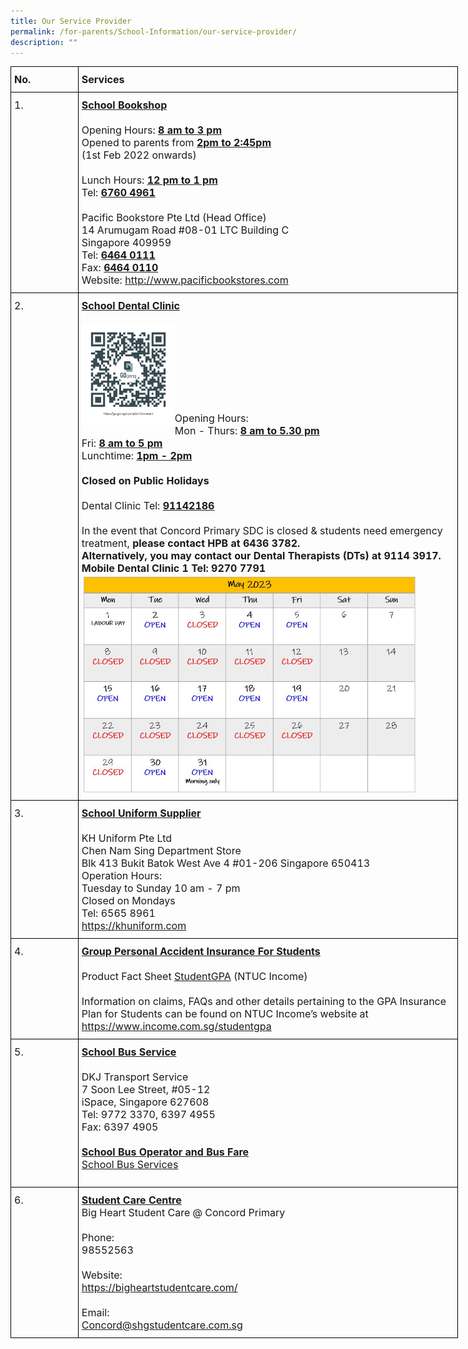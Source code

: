 ```yaml
---
title: Our Service Provider
permalink: /for-parents/School-Information/our-service-provider/
description: ""
---
```

<style type="text/css">
.tg  {border-collapse:collapse;border-spacing:0;margin:0px auto;}
.tg td{border-color:black;border-style:solid;border-width:1px;font-family:Arial, sans-serif;font-size:14px;
  overflow:hidden;padding:10px 5px;word-break:normal;}
.tg th{border-color:black;border-style:solid;border-width:1px;font-family:Arial, sans-serif;font-size:14px;
  font-weight:normal;overflow:hidden;padding:10px 5px;word-break:normal;}
.tg .tg-n1ni{font-family:inherit;font-size:16px;text-align:left;vertical-align:top}
.tg .tg-lpkg{font-family:inherit;font-size:16px;text-align:left;vertical-align:middle}
</style>
<table class="tg" style="undefined;table-layout: fixed; width: 716px">
<colgroup>
<col style="width: 108px">
<col style="width: 608px">
</colgroup>
<tbody>
<tr>
	<td class="tg-lpkg"><b>No.</b></td>
	<td class="tg-lpkg"><b>Services</b></td>
</tr>
<tr>
    <td class="tg-n1ni">1.</td>
    <td class="tg-lpkg"><span style="font-weight:bold;text-decoration:underline">School Bookshop</span><br><br><span style="font-weight:400;font-style:normal">Opening Hours: </span><span style="font-weight:bold;text-decoration:underline">8 am to 3 pm</span><br><span style="font-weight:400;font-style:normal">Opened to parents from </span><span style="font-weight:bold;text-decoration:underline">2pm to 2:45pm</span><br><span style="font-weight:400;font-style:normal">(1st Feb 2022 onwards)</span><br><br><span style="font-weight:400;font-style:normal">Lunch Hours: </span><span style="font-weight:bold;text-decoration:underline">12 pm to 1 pm</span><br><span style="font-weight:400;font-style:normal">Tel: </span><span style="font-weight:bold;text-decoration:underline">6760 4961</span><br><br><span style="font-weight:400;font-style:normal">Pacific Bookstore Pte Ltd (Head Office)</span><br>14 Arumugam Road #08-01 LTC Building C<br>Singapore 409959<br>Tel: <span style="font-weight:bold;text-decoration:underline">6464 0111</span><br><span style="font-weight:400;font-style:normal">Fax: </span><span style="font-weight:bold;text-decoration:underline">6464 0110</span><br>Website: <a href="http://www.pacificbookstores.com/" target="_blank" rel="noopener noreferrer">http://www.pacificbookstores.com</a></td>
</tr>
<tr>
    <td class="tg-n1ni">2.</td>
    <td class="tg-lpkg"><span style="font-weight:bold;text-decoration:underline">School Dental Clinic</span><br><br><img src="/images/DentalQRCode.png" style="width:25%" align="left">
<br><br><br><br><br><br><br>Opening Hours:<br>Mon - Thurs: <span style="font-weight:bold;text-decoration:underline">8 am to 5.30 pm</span><br>Fri: <span style="font-weight:bold;text-decoration:underline">8 am to 5 pm</span><br>Lunchtime: <span style="font-weight:bold;text-decoration:underline">1pm - 2pm</span><br><br><span style="font-weight:bold">Closed on</span> <span style="font-weight:bold">Public Holidays</span><br><br>Dental Clinic Tel: <span style="font-weight:bold;text-decoration:underline">91142186</span><br><br><span style="font-weight:400;font-style:normal">In the event that Concord Primary SDC is closed &amp; students need emergency treatment, </span><span style="font-weight:bold">please contact HPB at 6436 3782.</span><br><b>Alternatively, you may contact our Dental Therapists (DTs) at 9114 3917.<br>Mobile Dental Clinic 1 Tel: 9270 7791</b><br><img src="/images/dental%20clinic%20schedule%20for%20month%20of%20may%202023.JPG" style="width:90%" align="left"></td>
</tr>
<tr>
    <td class="tg-n1ni">3.</td>
    <td class="tg-lpkg"><span style="font-weight:bold;text-decoration:underline">School Uniform Supplier</span><br><br><span style="font-weight:400;font-style:normal">KH Uniform Pte Ltd</span><br><span style="font-weight:400;font-style:normal">Chen Nam Sing Department Store</span><br><span style="font-weight:400;font-style:normal">Blk 413 Bukit Batok West Ave 4 #01-206 Singapore 650413</span><br><span style="font-weight:400;font-style:normal">Operation Hours:</span><br><span style="font-weight:400;font-style:normal">Tuesday to Sunday 10 am - 7 pm</span><br><span style="font-weight:400;font-style:normal">Closed on Mondays</span><br><span style="font-weight:400;font-style:normal">Tel: 6565 8961</span><br><a href="https://khuniform.com" target="_blank" rel="noopener noreferrer">https://khuniform.com</a></td>
</tr>
<tr>
    <td class="tg-n1ni">4.</td>
    <td class="tg-lpkg"><span style="font-weight:bold;text-decoration:underline">Group Personal Accident Insurance For Students</span><br><br>Product Fact Sheet <a href="/files/Product Fact Sheet Year 2023.pdf" target="_blank" rel="noopener noreferrer">StudentGPA</a> (NTUC Income)<br><br>Information on claims, FAQs and other details pertaining to the GPA Insurance Plan for Students can be found on NTUC Income’s website at<br><a href="https://www.income.com.sg/studentgpa" target="_blank" rel="noopener noreferrer">https://www.income.com.sg/studentgpa</a></td>
</tr>
<tr>
    <td class="tg-n1ni">5.</td>
    <td class="tg-lpkg"><span style="font-weight:bold;text-decoration:underline">School Bus Service </span><br><br><span style="font-weight:400;font-style:normal">DKJ Transport Service</span><br><span style="font-weight:400;font-style:normal">7 Soon Lee Street, #05-12</span><br><span style="font-weight:400;font-style:normal">iSpace, Singapore 627608</span><br><span style="font-weight:400;font-style:normal">Tel: 9772 3370, 6397 4955</span><br><span style="font-weight:400;font-style:normal">Fax: 6397 4905
<br><br>
<b><u>School Bus Operator and Bus Fare</u></b>
<br>
<a href="/files/school%20bus%20operator%20and%20bus%20fare_cps.pdf" target="_blank" rel="noopener noreferrer">School Bus Services</a>
			
</span></td>
</tr>
<tr>
    <td class="tg-n1ni">6.</td>
    <td class="tg-lpkg"><span style="font-weight:bold;text-decoration:underline">Student Care Centre</span><br><span style="font-weight:400;font-style:normal">Big Heart Student Care @ Concord Primary</span><br><br>Phone: <br>98552563<br><br><span style="font-weight:400;font-style:normal">Website: </span><br><a href="https://bigheartstudentcare.com/" target="_blank" rel="noopener noreferrer">https://bigheartstudentcare.com/</a><br><br>Email: <br><a href="mailto:Concord@shgstudentcare.com.sg" target="_blank" rel="noopener noreferrer">Concord@shgstudentcare.com.sg</a></td></tr>
</tbody>
</table>
